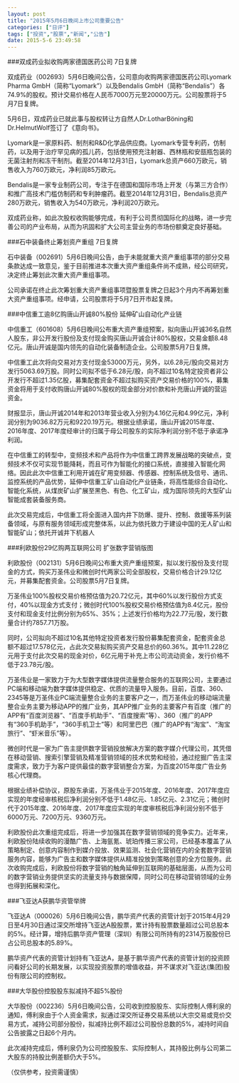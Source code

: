 ```yaml
---
layout: post
title: "2015年5月6日晚间上市公司重要公告"
categories: ["日评"]
tags: ["投资","股票","新闻","公告"]
date: 2015-5-6 23:49:58
---
```

###双成药业拟收购两家德国医药公司 7日复牌

双成药业（002693）5月6日晚间公告，公司意向收购两家德国医药公司Lyomark Pharma GmbH（简称“Lyomark”）以及Bendalis GmbH（简称“Bendalis”）各74.9%的股权。预计交易价格在人民币7000万元至20000万元。公司股票将于5月7日复牌。

5月6日，双成药业已就此事与股权转让方自然人Dr.LotharBöning和Dr.HelmutWolf签订了《意向书》。

Lyomark是一家原料药、制剂和R&D化学品供应商。Lyomark专营专利药，仿制药，以及用于治疗罕见病的孤儿药，包括使用预充注射器、西林瓶和安瓿瓶包装的无菌注射剂和冻干制剂。截至2014年12月31日，Lyomark总资产660万欧元，销售收入为760万欧元，净利润85万欧元。

Bendalis是一家专业制药公司，专注于在德国和国际市场上开发（与第三方合作）和推广高技术门槛仿制药和专利肿瘤药。截至2014年12月31日，Bendalis总资产280万欧元，销售收入为540万欧元，净利润20万欧元。

双成药业称，如此次股权收购能够完成，有利于公司贯彻国际化的战略，进一步完善公司的产业布局，从而为巩固和扩大公司主营业务的市场份额奠定良好基础。

###石中装备终止筹划资产重组 7日复牌

石中装备（002691）5月6日晚间公告，由于未能就重大资产重组事项的部分交易条款达成一致意见，鉴于目前推进本次重大资产重组条件尚不成熟，经公司研究，决定终止筹划此次重大资产重组事项。

公司承诺在终止此次筹划重大资产重组事项暨股票复牌之日起3个月内不再筹划重大资产重组事项。经申请，公司股票将于5月7日开市起复牌。

###中信重工逾8亿购唐山开诚80%股份 延伸矿山自动化产业链

中信重工（601608）5月6日晚间公布重大资产重组预案，拟向唐山开诚36名自然人股东，非公开发行股份及支付现金购买唐山开诚合计80%股权，交易金额8.48亿元。唐山开诚是国内领先的自动化装备制造企业。公司股票5月7日复牌。

中信重工此次将向交易对方支付现金53000万元，另外，以6.28元/股向交易对方发行5063.69万股。同时公司拟不低于6.28元/股，向不超过10名特定投资者非公开发行不超过1.35亿股，募集配套资金不超过拟购买资产交易价格的100%，募集资金将用于支付收购唐山开诚80%股权的现金部分对价款和补充唐山开诚的营运资金。

财报显示，唐山开诚2014年和2013年营业收入分别为4.16亿元和4.99亿元，净利润分别为9036.82万元和9220.19万元。根据业绩承诺，唐山开诚2015年度、2016年度、2017年度经审计的归属于母公司股东的实际净利润分别不低于承诺净利润。

在中信重工的转型中，变频技术和产品将作为中信重工跨界发展战略的突破点，变频技术不仅可实现节能降耗，而且可作为智能化的接口系统，直接接入智能化网络。因此此次中信重工利用开诚在矿用变频器、传感器、控制系统及信号、通讯、监控系统的产品优势，延伸中信重工矿山自动化产业链条，将高性能综合自动化、智能化系统，从煤炭矿山扩展至黑色、有色、化工矿山，成为国际领先的大型矿山智能成套装备服务商。

此次交易完成后，中信重工将全面进入国内井下防爆、提升、控制、救援等系列装备领域，与原有服务领域形成完整体系，以此为依托致力于建设中国的无人矿山和智能矿山；依托开诚井下机器人

###利欧股份29亿购两互联网公司 扩张数字营销版图

利欧股份（002131）5月6日晚间公布重大资产重组预案，拟以发行股份及支付现金的方式，购买万圣伟业和微创时代两家公司全部股权，交易价格合计29.12亿元，并募集配套资金。公司股票5月7日复牌。

万圣伟业100%股权交易价格预估值为20.72亿元，其中60%以发行股份方式支付，40%以现金方式支付；微创时代100%股权交易价格预估值为8.4亿元，股份支付和现金支付比例分别为65%、35%；上述发行价格均为22.77元/股，发行数量合计约7857.71万股。

同时，公司拟向不超过10名其他特定投资者发行股份募集配套资金，配套资金总额不超过17.578亿元，占此次交易拟购买资产交易总价的60.36%。其中11.228亿元用于支付此次交易的现金对价，6亿元用于补充上市公司流动资金，发行价格不低于23.78元/股。

万圣伟业是一家致力于为大型数字媒体提供流量整合服务的互联网公司，主要通过PC端和移动端为数字媒体提供稳定、优质的流量导入服务。目前，百度、360、2345等是万圣伟业PC端流量整合业务的主要客户之一，而万圣伟业的移动端流量整合业务主要为移动APP的推广业务，其APP推广业务的主要客户有百度（推广的APP有“百度浏览器”、“百度手机助手”、“百度搜索”等）、360（推广的APP有“360手机助手”，“360手机卫士”等）和阿里巴巴（推广的APP有“淘宝”、“淘宝旅行”、“虾米音乐”等）。

微创时代是一家为广告主提供数字营销投放解决方案的数字媒介代理公司，其凭借在移动营销、搜索引擎营销及精准营销领域的技术优势和经验，通过挖掘广告主深度需求，致力于为客户提供最佳的数字营销整合方案，为百度2015年度广告业务核心代理商。

根据业绩补偿协议，原股东承诺，万圣伟业于2015年度、2016年度、2017年度应实现的年度经审核税后净利润分别不低于1.48亿元、1.85亿元、2.31亿元；微创时代于2015年度、2016年度、2017年度应实现的年度审核税后净利润分别不低于6000万元、7200万元、9360万元。

利欧股份此次重组完成后，将进一步加强其在数字营销领域的竞争实力。近年来，利欧股份陆续收购的漫酷广告、上海氩氪、琥珀传播三家公司，已经基本覆盖了从策略制定、创意内容制作到媒介投放、效果监测、社会化营销在内的全套数字营销服务内容，能够为广告主和数字媒体提供从精准投放到策略创意的全方位服务。此次收购完成后，利欧股份将数字营销的触角延伸到互联网的基础层面，从而为公司的数字营销业务提供坚实的流量支持与数据保障，同时公司在移动营销领域的业务也得到拓展和深化。

###飞亚达A获鹏华资管举牌

飞亚达A（000026）5月6日晚间公告，鹏华资产代表的资管计划于2015年4月29日至4月30日通过深交所增持飞亚达A股股票，累计持有股票数量超过公司总股本的5%。经计算，增持后鹏华资产管理（深圳）有限公司所持有的2314万股股份已占公司总股本的5.89%。

鹏华资产代表的资管计划持有飞亚达A，是基于鹏华资产代表的资管计划的投资顾问看好公司的长期发展，以实现投资股票的增值收益，并不谋求对飞亚达(集团)股份有限公司的控制权。

###大华股份控股股东拟减持不超5%股份

大华股份（002236）5月6日晚间公告，公司收到控股股东、实际控制人傅利泉的通知，傅利泉由于个人资金需求，拟通过深交所证券交易系统以大宗交易或竞价交易方式，减持公司部分股份，拟减持比例不超过公司股份总数的5%，减持时间自公告披露之日起6个月内。

此次减持完成后，傅利泉仍为公司控股股东、实际控制人，其持股比例与公司第二大股东的持股比例差额仍大于5%。

（仅供参考，投资需谨慎）
